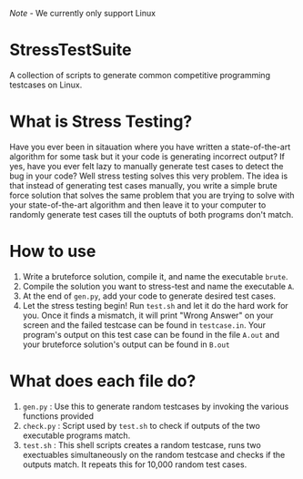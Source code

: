 *Note* - We currently only support Linux

# StressTestSuite
A collection of scripts to generate common competitive programming testcases on Linux.

# What is Stress Testing?
Have you ever been in sitauation where you have written a state-of-the-art algorithm for some task but it your code is generating incorrect output? If yes, have you ever felt lazy to manually generate test cases to detect the bug in your code? Well stress testing solves this very problem. The idea is that instead of generating test cases manually, you write a simple brute force solution that solves the same problem that you are trying to solve with your state-of-the-art algorithm and then leave it to your computer to randomly generate test cases till the ouptuts of both programs don't match.


# How to use

1. Write a bruteforce solution, compile it, and name the executable `brute`.
2. Compile the solution you want to stress-test and name the executable `A`.
3. At the end of `gen.py`, add your code to generate desired test cases.
4. Let the stress testing begin! Run `test.sh` and let it do the hard work for you. Once it finds a mismatch, it will print "Wrong Answer" on your screen and the failed testcase can be found in `testcase.in`. Your program's output on this test case can be found in the file `A.out` and your bruteforce solution's output can be found in `B.out`


# What does each file do?

1. `gen.py` : Use this to generate random testcases by invoking the various functions provided
2. `check.py` : Script used by `test.sh` to check if outputs of the two executable programs match.
2. `test.sh` : This shell scripts creates a random testcase, runs two exectuables simultaneously on the random testcase and checks if the outputs match. It repeats this for 10,000 random test cases.

